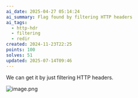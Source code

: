 ```yaml
---
ai_date: 2025-04-27 05:14:24
ai_summary: Flag found by filtering HTTP headers
ai_tags:
  - http-hdr
  - filtering
  - redir
created: 2024-11-23T22:25
points: 100
solves: 51
updated: 2025-07-14T09:46
---
```


We can get it by just filtering HTTP headers.

![image.png](https://res.cloudinary.com/kumonochisanaka/image/upload/v1732418752/2024/11/cda0aa7cf2008d576da1580c780083f4.png)